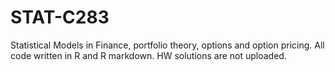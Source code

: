 # STAT-C283
Statistical Models in Finance, portfolio theory, options and option pricing. All code written in R and R markdown. HW solutions are not uploaded.
